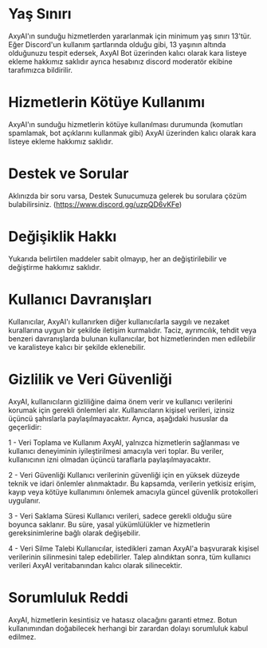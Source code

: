 # Yaş Sınırı
AxyAI'ın sunduğu hizmetlerden yararlanmak için minimum yaş sınırı 13'tür. Eğer Discord'un kullanım şartlarında olduğu gibi, 13 yaşının altında olduğunuzu tespit edersek, AxyAI Bot üzerinden kalıcı olarak kara listeye ekleme hakkımız saklıdır ayrıca hesabınız discord moderatör ekibine tarafımızca bildirilir. 

# Hizmetlerin Kötüye Kullanımı
AxyAI'ın sunduğu hizmetlerin kötüye kullanılması durumunda (komutları spamlamak, bot açıklarını kullanmak gibi) AxyAI üzerinden kalıcı olarak kara listeye ekleme hakkımız saklıdır.

# Destek ve Sorular
Aklınızda bir soru varsa, Destek Sunucumuza gelerek bu sorulara çözüm bulabilirsiniz. (https://www.discord.gg/uzpQD6vKFe)

# Değişiklik Hakkı
Yukarıda belirtilen maddeler sabit olmayıp, her an değiştirilebilir ve değiştirme hakkımız saklıdır.

# Kullanıcı Davranışları
Kullanıcılar, AxyAI'ı kullanırken diğer kullanıcılarla saygılı ve nezaket kurallarına uygun bir şekilde iletişim kurmalıdır. Taciz, ayrımcılık, tehdit veya benzeri davranışlarda bulunan kullanıcılar, bot hizmetlerinden men edilebilir ve karalisteye kalıcı bir şekilde eklenebilir.

# Gizlilik ve Veri Güvenliği

AxyAI, kullanıcıların gizliliğine daima önem verir ve kullanıcı verilerini korumak için gerekli önlemleri alır. Kullanıcıların kişisel verileri, izinsiz üçüncü şahıslarla paylaşılmayacaktır. Ayrıca, aşağıdaki hususlar da geçerlidir:

1 - Veri Toplama ve Kullanım
AxyAI, yalnızca hizmetlerin sağlanması ve kullanıcı deneyiminin iyileştirilmesi amacıyla veri toplar. Bu veriler, kullanıcının izni olmadan üçüncü taraflarla paylaşılmayacaktır.

2 - Veri Güvenliği
Kullanıcı verilerinin güvenliği için en yüksek düzeyde teknik ve idari önlemler alınmaktadır. Bu kapsamda, verilerin yetkisiz erişim, kayıp veya kötüye kullanımını önlemek amacıyla güncel güvenlik protokolleri uygulanır.

3 - Veri Saklama Süresi
Kullanıcı verileri, sadece gerekli olduğu süre boyunca saklanır. Bu süre, yasal yükümlülükler ve hizmetlerin gereksinimlerine bağlı olarak değişebilir.

4 - Veri Silme Talebi
Kullanıcılar, istedikleri zaman AxyAI'a başvurarak kişisel verilerinin silinmesini talep edebilirler. Talep alındıktan sonra, tüm kullanıcı verileri AxyAI veritabanından kalıcı olarak silinecektir.


# Sorumluluk Reddi
AxyAI, hizmetlerin kesintisiz ve hatasız olacağını garanti etmez. Botun kullanımından doğabilecek herhangi bir zarardan dolayı sorumluluk kabul edilmez.
